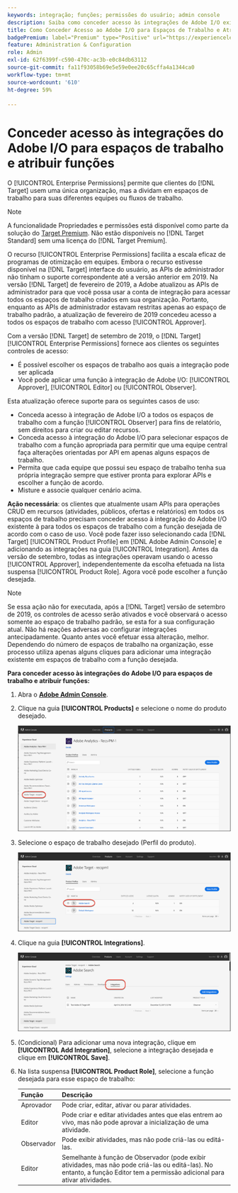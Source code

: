 ```yaml
---
keywords: integração; funções; permissões do usuário; admin console
description: Saiba como conceder acesso às integrações de Adobe I/O existentes para todos os espaços de trabalho com a função desejada no Adobe Target.
title: Como Conceder Acesso ao Adobe I/O para Espaços de Trabalho e Atribuir Funções?
badgePremium: label="Premium" type="Positive" url="https://experienceleague.adobe.com/docs/target/using/introduction/intro.html?lang=en#premium newtab=true" tooltip="Consulte o que está incluído no Target Premium."
feature: Administration & Configuration
role: Admin
exl-id: 62f6399f-c590-470c-ac3b-e0c84db63112
source-git-commit: fa11f93058b69e5e59e0ee20c65cffa4a1344ca0
workflow-type: tm+mt
source-wordcount: '610'
ht-degree: 59%

---
```


# Conceder acesso às integrações do Adobe I/O para espaços de trabalho e atribuir funções

O [!UICONTROL Enterprise Permissions] permite que clientes do [!DNL Target] usem uma única organização, mas a dividam em espaços de trabalho para suas diferentes equipes ou fluxos de trabalho.

>[!NOTE]
>
>A funcionalidade Propriedades e permissões está disponível como parte da solução do [Target Premium](/help/main/c-intro/intro.md#premium). Não estão disponíveis no [!DNL Target Standard] sem uma licença do [!DNL Target Premium].

O recurso [!UICONTROL Enterprise Permissions] facilita a escala eficaz de programas de otimização em equipes. Embora o recurso estivesse disponível na [!DNL Target] interface do usuário, as APIs de administrador não tinham o suporte correspondente até a versão anterior em 2019. Na versão [!DNL Target] de fevereiro de 2019, a Adobe atualizou as APIs de administrador para que você possa usar a conta de integração para acessar todos os espaços de trabalho criados em sua organização. Portanto, enquanto as APIs de administrador estavam restritas apenas ao espaço de trabalho padrão, a atualização de fevereiro de 2019 concedeu acesso a todos os espaços de trabalho com acesso [!UICONTROL Approver].

Com a versão [!DNL Target] de setembro de 2019, o [!DNL Target] [!UICONTROL Enterprise Permissions] fornece aos clientes os seguintes controles de acesso:

* É possível escolher os espaços de trabalho aos quais a integração pode ser aplicada
* Você pode aplicar uma função à integração de Adobe I/O: [!UICONTROL Approver], [!UICONTROL Editor] ou [!UICONTROL Observer].

Esta atualização oferece suporte para os seguintes casos de uso:

* Conceda acesso à integração de Adobe I/O a todos os espaços de trabalho com a função [!UICONTROL Observer] para fins de relatório, sem direitos para criar ou editar recursos.
* Conceda acesso à integração do Adobe I/O para selecionar espaços de trabalho com a função apropriada para permitir que uma equipe central faça alterações orientadas por API em apenas alguns espaços de trabalho.
* Permita que cada equipe que possui seu espaço de trabalho tenha sua própria integração sempre que estiver pronta para explorar APIs e escolher a função de acordo.
* Misture e associe qualquer cenário acima.

**Ação necessária**: os clientes que atualmente usam APIs para operações CRUD em recursos (atividades, públicos, ofertas e relatórios) em todos os espaços de trabalho precisam conceder acesso à integração do Adobe I/O existente à para todos os espaços de trabalho com a função desejada de acordo com o caso de uso. Você pode fazer isso selecionando cada [!DNL Target] [!UICONTROL Product Profile] em [!DNL Adobe Admin Console] e adicionando as integrações na guia [!UICONTROL Integration]. Antes da versão de setembro, todas as integrações operavam usando o acesso [!UICONTROL Approver], independentemente da escolha efetuada na lista suspensa [!UICONTROL Product Role]. Agora você pode escolher a função desejada.

>[!NOTE]
>
>Se essa ação não for executada, após a [!DNL Target] versão de setembro de 2019, os controles de acesso serão ativados e você observará o acesso somente ao espaço de trabalho padrão, se esta for a sua configuração atual. Não há reações adversas ao configurar integrações antecipadamente. Quanto antes você efetuar essa alteração, melhor. Dependendo do número de espaços de trabalho na organização, esse processo utiliza apenas alguns cliques para adicionar uma integração existente em espaços de trabalho com a função desejada.

**Para conceder acesso às integrações do Adobe I/O para espaços de trabalho e atribuir funções:**

1. Abra o **[Adobe Admin Console](https://adminconsole.adobe.com)**.

1. Clique na guia **[!UICONTROL Products]** e selecione o nome do produto desejado.

   ![Escolha o produto no Adobe Admin Console](/help/main/administrating-target/c-user-management/property-channel/assets/io-choose-product.png)

1. Selecione o espaço de trabalho desejado (Perfil do produto).

   ![Selecione o perfil do produto](/help/main/administrating-target/c-user-management/property-channel/assets/io-select-product-profile.png)

1. Clique na guia **[!UICONTROL Integrations]**.

   ![Guia Integrações](/help/main/administrating-target/c-user-management/property-channel/assets/integrations-tab.png)

1. (Condicional) Para adicionar uma nova integração, clique em **[!UICONTROL Add Integration]**, selecione a integração desejada e clique em **[!UICONTROL Save]**.

1. Na lista suspensa **[!UICONTROL Product Role]**, selecione a função desejada para esse espaço de trabalho:

   | Função | Descrição |
   |--- |--- |
   | Aprovador | Pode criar, editar, ativar ou parar atividades. |
   | Editor | Pode criar e editar atividades antes que elas entrem ao vivo, mas não pode aprovar a inicialização de uma atividade. |
   | Observador | Pode exibir atividades, mas não pode criá-las ou editá-las. |
   | Editor | Semelhante à função de Observador (pode exibir atividades, mas não pode criá-las ou editá-las). No entanto, a função Editor tem a permissão adicional para ativar atividades. |
